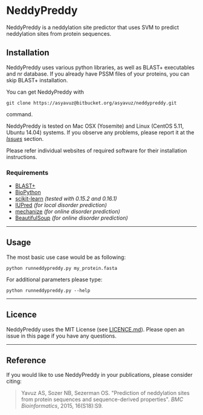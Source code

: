NeddyPreddy
================================
NeddyPreddy is a neddylation site predictor that uses SVM to predict neddylation sites from protein sequences. 

Installation
-------------
NeddyPreddy uses various python libraries, as well as BLAST+ executables and nr database. If you already have PSSM files 
of your proteins, you can skip BLAST+ installation.

You can get NeddyPreddy with 
```text
git clone https://asyavuz@bitbucket.org/asyavuz/neddypreddy.git
``` 
command. 

NeddyPreddy is tested on Mac OSX (Yosemite) and Linux (CentOS 5.11, Ubuntu 14.04) systems. If you observe any problems, 
please report it at the [*Issues*](https://bitbucket.org/asyavuz/neddypreddy/issues) section.

Please refer individual websites of required software for their installation instructions. 

### Requirements ###
* [BLAST+](http://blast.ncbi.nlm.nih.gov/Blast.cgi?CMD=Web&PAGE_TYPE=BlastDocs&DOC_TYPE=Download)
* [BioPython](http://biopython.org/)
* [scikit-learn](http://scikit-learn.org) *(tested with 0.15.2 and 0.16.1)*
* [IUPred](http://iupred.enzim.hu/Downloads.php) *(for local disorder prediction)*
* [mechanize](http://wwwsearch.sourceforge.net/mechanize/) *(for online disorder prediction)*
* [BeautifulSoup](http://www.crummy.com/software/BeautifulSoup/) *(for online disorder prediction)*

* * *

Usage
-----
The most basic use case would be as following:

~~~~
python runneddypreddy.py my_protein.fasta
~~~~

For additional parameters please type:

~~~~
python runneddypreddy.py --help
~~~~

* * *

Licence
-------
NeddyPreddy uses the MIT License (see [LICENCE.md](https://bitbucket.org/asyavuz/neddypreddy/raw/master/LICENSE.md)). Please open an issue in this page if you have any questions.

* * *

Reference
---------
If you would like to use NeddyPreddy in your publications, please consider citing:
>  Yavuz AS, Sozer NB, Sezerman OS. "Prediction of neddylation sites from protein sequences 
>  and sequence-derived properties". *BMC Bioinformatics*, 2015, 16(S18):S9.